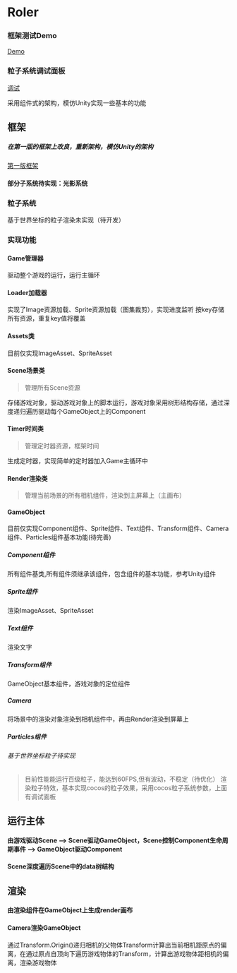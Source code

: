 # Roler

### 框架测试Demo
[Demo](http://112.74.35.246:3000)
### 粒子系统调试面板
[调试](http://112.74.35.246:3000/demo)


采用组件式的架构，模仿Unity实现一些基本的功能
## 框架
##### 在第一版的框架上改良，重新架构，模仿Unity的架构
[第一版框架](https://github.com/Louxml/Engine1)
#### 部分子系统待实现：光影系统
### 粒子系统
基于世界坐标的粒子渲染未实现（待开发）

### 实现功能
#### Game管理器
驱动整个游戏的运行，运行主循环
#### Loader加载器
实现了Image资源加载、Sprite资源加载（图集裁剪），实现进度监听
按key存储所有资源，重复key值将覆盖
#### Assets类
目前仅实现ImageAsset、SpriteAsset
#### Scene场景类
> 管理所有Scene资源

存储游戏对象，驱动游戏对象上的脚本运行，游戏对象采用树形结构存储，通过深度递归遍历驱动每个GameObject上的Component

#### Timer时间类
> 管理定时器资源，框架时间

生成定时器，实现简单的定时器加入Game主循环中

#### Render渲染类
> 管理当前场景的所有相机组件，渲染到主屏幕上（主画布）

#### GameObject
目前仅实现Component组件、Sprite组件、Text组件、Transform组件、Camera组件、Particles组件基本功能(待完善)
##### Component组件
所有组件基类,所有组件须继承该组件，包含组件的基本功能，参考Unity组件
##### Sprite组件
渲染ImageAsset、SpriteAsset
##### Text组件
渲染文字
##### Transform组件
GameObject基本组件，游戏对象的定位组件
##### Camera
将场景中的渲染对象渲染到相机组件中，再由Render渲染到屏幕上
##### Particles组件
###### 基于世界坐标粒子待实现
> 目前性能能运行百级粒子，能达到60FPS,但有波动，不稳定（待优化）
渲染粒子特效，基本实现cocos的粒子效果，采用cocos粒子系统参数，上面有调试面板

## 运行主体
#### 由游戏驱动Scene --> Scene驱动GameObject，Scene控制Component生命周期事件 --> GameObject驱动Component
#### Scene深度遍历Scene中的data树结构

## 渲染
#### 由渲染组件在GameObject上生成render画布
#### Camera渲染GameObject
通过Transform.Origin()递归相机的父物体Transform计算出当前相机距原点的偏离，在通过原点自顶向下遍历游戏物体的Transform，计算出游戏物体距相机的偏离，渲染游戏物体
